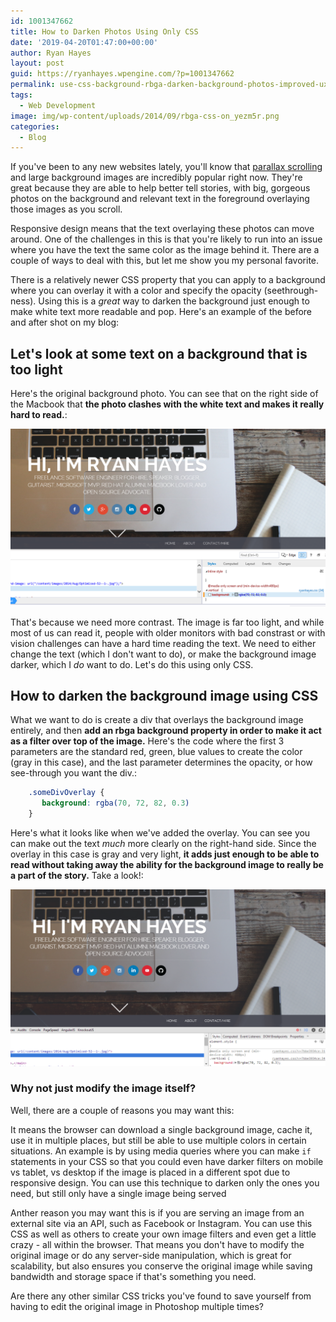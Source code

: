 ```yaml
---
id: 1001347662
title: How to Darken Photos Using Only CSS
date: '2019-04-20T01:47:00+00:00'
author: Ryan Hayes
layout: post
guid: https://ryanhayes.wpengine.com/?p=1001347662
permalink: use-css-background-rbga-darken-background-photos-improved-ux/
tags:
  - Web Development
image: img/wp-content/uploads/2014/09/rbga-css-on_yezm5r.png
categories:
  - Blog
---
```

If you've been to any new websites lately, you'll know that [parallax scrolling](https://en.wikipedia.org/wiki/Parallax_scrolling) and large background images are incredibly popular right now. They're great because they are able to help better tell stories, with big, gorgeous photos on the background and relevant text in the foreground overlaying those images as you scroll.

Responsive design means that the text overlaying these photos can move around. One of the challenges in this is that you're likely to run into an issue where you have the text the same color as the image behind it. There are a couple of ways to deal with this, but let me show you my personal favorite.

There is a relatively newer CSS property that you can apply to a background where you can overlay it with a color and specify the opacity (seethrough-ness). Using this is a _great_ way to darken the background just enough to make white text more readable and pop. Here's an example of the before and after shot on my blog:

## Let's look at some text on a background that is too light

Here's the original background photo. You can see that on the right side of the Macbook that **the photo clashes with the white text and makes it really hard to read.**:

![](img/wp-content/uploads/2014/09/rbga-css-off_vupjyt.png)

That's because we need more contrast. The image is far too light, and while most of us can read it, people with older monitors with bad constrast or with vision challenges can have a hard time reading the text. We need to either change the text (which I don't want to do), or make the background image darker, which I *do* want to do. Let's do this using only CSS.

## How to darken the background image using CSS

What we want to do is create a div that overlays the background image entirely, and then  **add an rbga background property in order to make it act as a filter over top of the image.** Here's the code where the first 3 parameters are the standard red, green, blue values to create the color (gray in this case), and the last parameter determines the opacity, or how see-through you want the div.:

```css
    .someDivOverlay {
       background: rgba(70, 72, 82, 0.3)
    }
```
    
Here's what it looks like when we've added the overlay. You can see you can make out the text _much_ more clearly on the right-hand side. Since the overlay in this case is gray and very light, **it adds just enough to be able to read without taking away the ability for the background image to really be a part of the story.** Take a look!:

![](img/wp-content/uploads/2014/09/rbga-css-on_yezm5r.png)

### Why not just modify the image itself?

Well, there are a couple of reasons you may want this:

It means the browser can download a single background image, cache it, use it in multiple places, but still be able to use multiple colors in certain situations. An example is by using media queries where you can make `if` statements in your CSS so that you could even have darker filters on mobile vs tablet, vs desktop if the image is placed in a different spot due to responsive design. You can use this technique to darken only the ones you need, but still only have a single image being served

Anther reason you may want this is if you are serving an image from an external site via an API, such as Facebook or Instagram. You can use this CSS as well as others to create your own image filters and even get a little crazy - all within the browser. That means you don't have to modify the original image or do any server-side manipulation, which is great for scalability, but also ensures you conserve the original image while saving bandwidth and storage space if that's something you need.

Are there any other similar CSS tricks you've found to save yourself from having to edit the original image in Photoshop multiple times?
